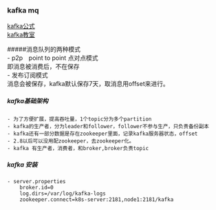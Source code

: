 ### kafka mq
[kafka公式](https://kafka.apache.org/) <br />
[kafka教室](https://www.bilibili.com/video/BV1vr4y1677k?p=5&spm_id_from=pageDriver)<br />

#####消息队列的两种模式<br />
    - p2p　point to point 点对点模式<br />
        即消息被消费后，不在保存<br />
    - 发布订阅模式<br />
        消息会被保存，kafka默认保存7天，取消息用offset来进行。<br />

##### kafka基础架构
    - 为了方便扩展，提高吞吐量，1个topic分为多个partition
    - kafka的生产者，分为leader和follower，follower不参与生产，只负责备份副本
    - kafka还有一部分数据是存在zookeeper里面，记录kafka服务器状态，offset
    - 2.8以后可以没用配zookeeper，去zookeeper化。
    - kafka 有生产者，消费者，和broker,broker负责topic

##### kafka 安装
    - server.properties
        broker.id=0
        log.dirs=/var/log/kafka-logs
        zookeeper.connect=k8s-server:2181,node1:2181/kafka
